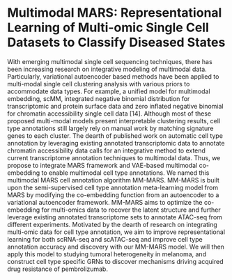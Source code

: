 # Multimodal MARS: Representational Learning of Multi-omic Single Cell Datasets to Classify Diseased States

With emerging multimodal single cell sequencing techniques, there has been increasing research on integrative modeling of multimodal data. Particularly, variational autoencoder based methods have been applied to multi-modal single cell clustering analysis with various priors to accommodate data types. For example, a unified model for multimodal embedding, scMM, integrated negative binomial distribution for transcriptomic and protein surface data and zero inflated negative binomial for chromatin accessibility single cell data [14]. Although most of these proposed multi-modal models present interpretable clustering results, cell type annotations still largely rely on manual work by matching signature genes to each cluster. 
The dearth of published work on automatic cell type annotation by leveraging existing annotated transcriptomic data to annotate chromatin accessibility data calls for an integrative method to extend current transcriptome annotation techniques to multimodal data. Thus, we propose to integrate MARS framework and VAE-based multimodal co-embedding to enable multimodal cell type annotations. We named this multimodal MARS cell annotation algorithm MM-MARS. MM-MARS is built upon the semi-supervised cell type annotation meta-learning model from MARS by modifying the co-embedding function from an autoencoder to a variational autoencoder framework. MM-MARS aims to optimize the co-embedding for multi-omics data to recover the latent structure and further leverage existing annotated transcriptome sets to annotate ATAC-seq from different experiments.
Motivated by the dearth of research on integrating multi-omic data for cell type annotation, we aim to improve representational learning for both scRNA-seq and scATAC-seq and improve cell type annotation accuracy and discovery with our MM-MARS model. We will then apply this model to studying tumoral heterogeneity in melanoma, and construct cell type specific GRNs to discover mechanisms driving acquired drug resistance of pembrolizumab.

